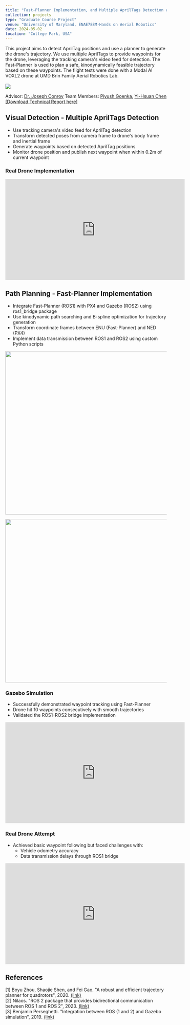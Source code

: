 ```yaml
---
title: "Fast-Planner Implementation, and Multiple AprilTags Detection and Navigation"
collection: projects
type: "Graduate Course Project"
venue: "University of Maryland, ENAE788M-Hands on Aerial Robotics"
date: 2024-05-02
location: "College Park, USA"
---
```


This project aims to detect AprilTag positions and use a planner to generate the drone's trajectory. We use multiple AprilTags to provide waypoints for the drone, leveraging the tracking camera's video feed for detection. The Fast-Planner is used to plan a safe, kinodynamically feasible trajectory based on these waypoints. The flight tests were done with a Modal AI VOXL2 drone at UMD Brin Family Aerial Robotics Lab. <br /><br /> ![](http://yi-hsuan-chen.github.io/files/fast_planner_gazebosim.gif) 

Advisor: [Dr. Joseph Conroy](http://www.avl.umd.edu/people/joseph-conroy.html)
Team Members: [Piyush Goenka](https://github.com/piyush-g0enka), [Yi-Hsuan Chen](https://yi-hsuan-chen.github.io/)  
[[Download Technical Report here]](http://yi-hsuan-chen.github.io/files/ENAE788M_final_project_team1_piyush_yihsuan.pdf)

## Visual Detection - Multiple AprilTags Detection
- Use tracking camera's video feed for AprilTag detection
- Transform detected poses from camera frame to drone's body frame and inertial frame
- Generate waypoints based on detected AprilTag positions
- Monitor drone position and publish next waypoint when within 0.2m of current waypoint

### Real Drone Implementation 
<p align="center">
<iframe width="560" height="315" src="https://www.youtube.com/embed/SFHdX0v_6u8?si=VeBQG6Ok7DkAJqMg" title="YouTube video player" frameborder="0" allow="accelerometer; autoplay; clipboard-write; encrypted-media; gyroscope; picture-in-picture; web-share" referrerpolicy="strict-origin-when-cross-origin" allowfullscreen></iframe>
</p>

## Path Planning - Fast-Planner Implementation
- Integrate Fast-Planner (ROS1) with PX4 and Gazebo (ROS2) using ros1_bridge package
- Use kinodynamic path searching and B-spline optimization for trajectory generation
- Transform coordinate frames between ENU (Fast-Planner) and NED (PX4)
- Implement data transmission between ROS1 and ROS2 using custom Python scripts
<p align="center">
    <img src="http://yi-hsuan-chen.github.io/files/simu_framework.png" width="510">
</p>
<p align="center">
    <img src="http://yi-hsuan-chen.github.io/files/fast_planner.png" width="510">
</p>

### Gazebo Simulation
- Successfully demonstrated waypoint tracking using Fast-Planner
- Drone hit 10 waypoints consecutively with smooth trajectories
- Validated the ROS1-ROS2 bridge implementation
<p align="center">
<iframe width="560" height="315" src="https://www.youtube.com/embed/rnxRFLKCjiU?si=L8rS7KR2kMs02iPu" title="YouTube video player" frameborder="0" allow="accelerometer; autoplay; clipboard-write; encrypted-media; gyroscope; picture-in-picture; web-share" referrerpolicy="strict-origin-when-cross-origin" allowfullscreen></iframe>
</p>

### Real Drone Attempt
- Achieved basic waypoint following but faced challenges with:
  - Vehicle odometry accuracy
  - Data transmission delays through ROS1 bridge
<p align="center">
<iframe width="560" height="315" src="https://www.youtube.com/embed/uLpx8BnWYbk?si=LrM_PZ_ePIflX1jg" title="YouTube video player" frameborder="0" allow="accelerometer; autoplay; clipboard-write; encrypted-media; gyroscope; picture-in-picture; web-share" referrerpolicy="strict-origin-when-cross-origin" allowfullscreen></iframe>
</p>

## References
\[1\] Boyu Zhou, Shaojie Shen, and Fei Gao. "A robust and efficient trajectory planner for quadrotors", 2020. [(link)](https://github.com/HKUST-Aerial-Robotics/Fast-Planner)  
\[2\] Nilaos. "ROS 2 package that provides bidirectional communication between ROS 1 and ROS 2", 2023. [(link)](https://github.com/ros2/ros1_bridge)  
\[3\] Benjamin Perseghetti. "Integration between ROS (1 and 2) and Gazebo simulation", 2019. [(link)](https://github.com/gazebosim/ros_gz)  